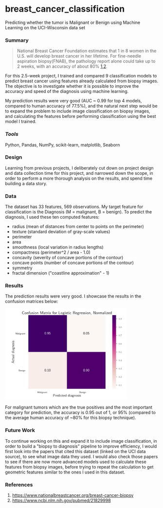 # breast_cancer_classification
Predicting whether the tumor is Malignant or Benign using Machine Learning on the UCI-Wisconsin data set

### Summary

> National Breast Cancer Foundation estimates that 1 in 8 women in the U.S. will develop breast cancer in her lifetime. For fine-needle aspiration biopsy(FNAB), the pathology report alone could take up to 2 weeks, with an accuracy of about 80% [1,2](https://github.com/floraxinru/breast_cancer_classification/blob/master/README.md#references). 

For this 2.5-week project, I trained and compared 9 classification models to predict breast cancer using features already calculated from biopsy images. The objective is to investigate whether it is possible to improve the accuracy and speed of the diagnosis using machine learning.

My prediction results were very good (AUC ~ 0.99 for top 4 models, compared to human accuracy of 77.5%), and the natural next step would be to expand the problem to include image classification on biopsy images, and calculating the features before performing classification using the best model I trained. 

### *Tools*
Python, Pandas, NumPy, scikit-learn, matplotlib, Seaborn

### Design
Learning from previous projects, I deliberately cut down on project design and data collection time for this project, and narrowed down the scope, in order to perform a more thorough analysis on the results, and spend time building a data story.

### Data
The dataset has 33 features, 569 observations. My target feature for classification is the Diagnosis (M = malignant, B = benign). To predict the diagnosis, I used these ten computed features:

  * radius (mean of distances from center to points on the perimeter)
  * texture (standard deviation of gray-scale values)
  * perimeter
  * area
  * smoothness (local variation in radius lengths)
  * compactness (perimeter^2 / area - 1.0)
  * concavity (severity of concave portions of the contour)
  * concave points (number of concave portions of the contour)
  * symmetry
  * fractal dimension ("coastline approximation" - 1)


### Results
The prediction results were very good. I showcase the results in the confusion matrices below:

<a href="url">
 <img src="cm_LR_poster_norm_no_rotation.png" height="300" width="400" ></a>


For malignant tumors which are the true positives and the most important category for prediction, the accuracy is 0.95 out of 1, or 95% (compared to the average human accuracy of ~80% for this biopsy technique).

### Future Work
To continue working on this and expand it to include image classification, in order to build a "biopsy to diagnosis" pipeline to improve efficiency, I would first look into the papers that cited this dataset (linked on the UCI data source), to see what image data they used. I would also check those papers to see if there are now more advanced models used to calculate these features from biopsy images, before trying to repeat the calculation to get geometric features similar to the ones I used in this dataset.

### References
1. https://www.nationalbreastcancer.org/breast-cancer-biopsy
2. https://www.ncbi.nlm.nih.gov/pubmed/21829998
